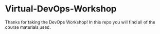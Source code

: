 # Virtual-DevOps-Workshop
Thanks for taking the DevOps Workshop! In this repo you will find all of the course materials used.
